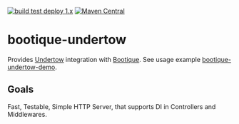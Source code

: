 <!--
  Licensed to ObjectStyle LLC under one
  or more contributor license agreements.  See the NOTICE file
  distributed with this work for additional information
  regarding copyright ownership.  The ObjectStyle LLC licenses
  this file to you under the Apache License, Version 2.0 (the
  "License"); you may not use this file except in compliance
  with the License.  You may obtain a copy of the License at

    http://www.apache.org/licenses/LICENSE-2.0

  Unless required by applicable law or agreed to in writing,
  software distributed under the License is distributed on an
  "AS IS" BASIS, WITHOUT WARRANTIES OR CONDITIONS OF ANY
  KIND, either express or implied.  See the License for the
  specific language governing permissions and limitations
  under the License.
  -->
[![build test deploy 1.x](https://github.com/bootique/bootique-undertow/actions/workflows/maven-1x.yml/badge.svg)](https://github.com/bootique/bootique-undertow/actions/workflows/maven-1x.yml)
[![Maven Central](https://img.shields.io/maven-central/v/io.bootique.undertow/bootique-undertow.svg?colorB=brightgreen)](https://search.maven.org/artifact/io.bootique.undertow/bootique-undertow/)

# bootique-undertow

Provides [Undertow](http://undertow.io/) integration with [Bootique](http://bootique.io).
See usage example [bootique-undertow-demo](https://github.com/bootique-examples/bootique-undertow-demo).

## Goals

Fast, Testable, Simple HTTP Server, that supports DI in Controllers and Middlewares.
